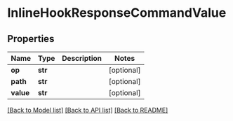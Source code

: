 # InlineHookResponseCommandValue

## Properties
Name | Type | Description | Notes
------------ | ------------- | ------------- | -------------
**op** | **str** |  | [optional] 
**path** | **str** |  | [optional] 
**value** | **str** |  | [optional] 

[[Back to Model list]](../README.md#documentation-for-models) [[Back to API list]](../README.md#documentation-for-api-endpoints) [[Back to README]](../README.md)

